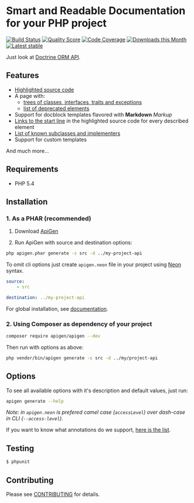 # Smart and Readable Documentation for your PHP project

[![Build Status](https://img.shields.io/travis/apigen/ApiGen/master.svg?style=flat-square)](https://travis-ci.org/apigen/ApiGen)
[![Quality Score](https://img.shields.io/scrutinizer/g/ApiGen/ApiGen.svg?style=flat-square)](https://scrutinizer-ci.com/g/ApiGen/ApiGen)
[![Code Coverage](https://img.shields.io/scrutinizer/coverage/g/ApiGen/ApiGen.svg?style=flat-square)](https://scrutinizer-ci.com/g/ApiGen/ApiGen)
[![Downloads this Month](https://img.shields.io/packagist/dm/apigen/apigen.svg?style=flat-square)](https://packagist.org/packages/apigen/apigen)
[![Latest stable](https://img.shields.io/packagist/v/apigen/apigen.svg?style=flat-square)](https://packagist.org/packages/apigen/apigen)


Just look at [Doctrine ORM API](http://www.doctrine-project.org/api/orm/2.4/).


## Features

- [Highlighted source code](http://api.nette.org/source-Application.UI.Form.php.html)
- A page with:
    - [trees of classes, interfaces, traits and exceptions](https://api.kdyby.org/tree.html)
	- [list of deprecated elements](http://api.nette.org/deprecated.html)
- Support for docblock templates flavored with **Markdown** *Markup*
- [Links to the start line](http://api.nette.org/2.2.3/Nette.Application.UI.Control.html#_redrawControl) in the highlighted source code for every described element
- [List of known subclasses and implementers](https://api.kdyby.org/class-Kdyby.Doctrine.EntityRepository.html)
- Support for custom templates

And much more...


## Requirements

- PHP 5.4


## Installation

### 1. As a PHAR (recommended)

1. Download [ApiGen](http://apigen.org/apigen.phar)

2. Run ApiGen with source and destination options:

```sh
php apigen.phar generate -s src -d ../my-project-api
```

To omit cli options just create `apigen.neon` file in your project using [Neon](http://ne-on.org) syntax.

```yaml
source:
    - src

destination: ../my-project-api
```

For global installation, see [documentation](doc/installation.md).


### 2. Using Composer as dependency of your project

```sh
composer require apigen/apigen --dev
```

Then run with options as above:

```sh
php vendor/bin/apigen generate -s src -d ../my/project-api
```


## Options

To see all available options with it's description and default values, just run:
 
```sh 
apigen generate --help
```

*Note: in `apigen.neon` is prefered camel case (`accessLevel`) over dash-case in CLI (`--access-level`).* 

If you want to know what annotations do we support, [here is the list](doc/supported-annotations.md).


## Testing

```sh
$ phpunit
```


## Contributing 

Please see [CONTRIBUTING](CONTRIBUTING.md) for details.
